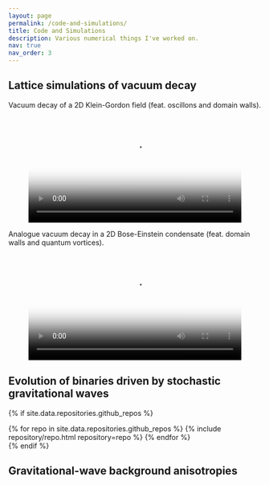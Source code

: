 ```yaml
---
layout: page
permalink: /code-and-simulations/
title: Code and Simulations
description: Various numerical things I've worked on.
nav: true
nav_order: 3
---
```


## Lattice simulations of vacuum decay

Vacuum decay of a 2D Klein-Gordon field (feat. oscillons and domain walls).

<figure class="video_container">
  <video controls="true" allowfullscreen="true" poster="https://alex-c-jenkins.github.io/assets/img/fvd-preview.png" width="100%">
    <source src="https://alex-c-jenkins.github.io/assets/video/fvd.mp4" type="video/mp4">
  </video>
</figure>

Analogue vacuum decay in a 2D Bose-Einstein condensate (feat. domain walls and quantum vortices).

<figure class="video_container">
  <video controls="true" allowfullscreen="true" poster="https://alex-c-jenkins.github.io/assets/img/analogue-fvd-preview.png" width="100%">
    <source src="https://alex-c-jenkins.github.io/assets/video/analogue-fvd.mp4" type="video/mp4">
  </video>
</figure>


## Evolution of binaries driven by stochastic gravitational waves

{% if site.data.repositories.github_repos %}
<div class="repositories d-flex flex-wrap flex-md-row flex-column justify-content-between align-items-center">
  {% for repo in site.data.repositories.github_repos %}
    {% include repository/repo.html repository=repo %}
  {% endfor %}
</div>
{% endif %}


## Gravitational-wave background anisotropies

<figure>
  <img width="100%">
    <source src="https://alex-c-jenkins.github.io/assets/img/millenium-sgwb.png">
  </img>
</figure>
